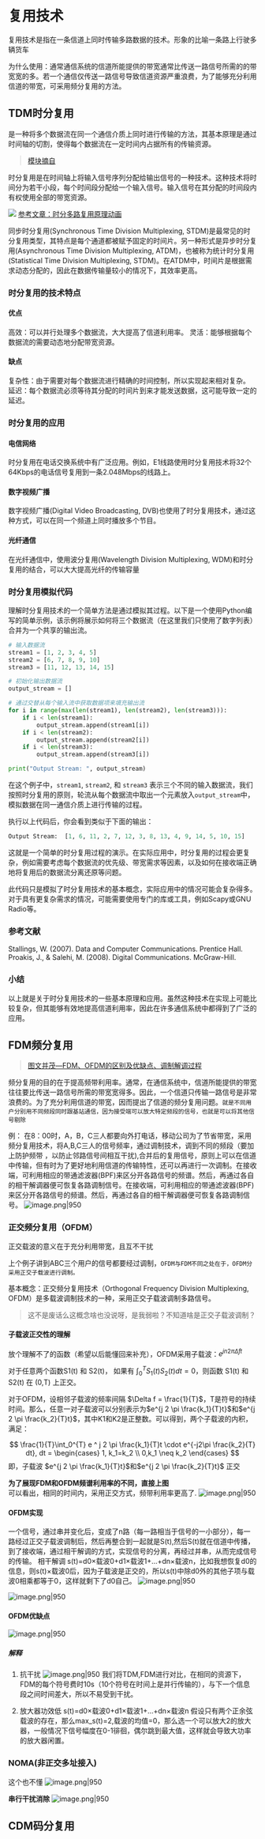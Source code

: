 # 复用技术

复用技术是指在一条信道上同时传输多路数据的技术。形象的比喻一条路上行驶多辆货车

为什么使用：通常通信系统的信道所能提供的带宽通常比传送一路信号所需的的带宽宽的多。若一个通信仅传送一路信号导致信道资源严重浪费，为了能够充分利用信道的带宽，可采用频分复用的方法。
## TDM时分复用

是一种将多个数据流在同一个通信介质上同时进行传输的方法，其基本原理是通过时间轴的切割，使得每个数据流在一定时间内占据所有的传输资源。

> [模块摘自](https://blog.csdn.net/Dontla/article/details/134415529)

时分复用是在时间轴上将输入信号序列分配给输出信号的一种技术。这种技术将时间分为若干小段，每个时间段分配给一个输入信号。输入信号在其分配的时间段内有权使用全部的带宽资源。

![](https://img-life.oss-cn-beijing.aliyuncs.com/doc/202403082331223.gif)
[参考文章：时分多路复用原理动画](https://www.bilibili.com/video/BV1534y1m7G1)


同步时分复用(Synchronous Time Division Multiplexing, STDM)是最常见的时分复用类型，其特点是每个通道都被赋予固定的时间片。另一种形式是异步时分复用(Asynchronous Time Division Multiplexing, ATDM)，也被称为统计时分复用(Statistical Time Division Multiplexing, STDM)。在ATDM中，时间片是根据需求动态分配的，因此在数据传输量较小的情况下，其效率更高。

### 时分复用的技术特点

#### 优点
高效：可以并行处理多个数据流，大大提高了信道利用率。
灵活：能够根据每个数据流的需要动态地分配带宽资源。
#### 缺点
复杂性：由于需要对每个数据流进行精确的时间控制，所以实现起来相对复杂。
延迟：每个数据流必须等待其分配的时间片到来才能发送数据，这可能导致一定的延迟。

### 时分复用的应用
#### 电信网络
时分复用在电话交换系统中有广泛应用。例如，E1线路使用时分复用技术将32个64Kbps的电话信号复用到一条2.048Mbps的线路上。

#### 数字视频广播
数字视频广播(Digital Video Broadcasting, DVB)也使用了时分复用技术，通过这种方式，可以在同一个频道上同时播放多个节目。

#### 光纤通信
在光纤通信中，使用波分复用(Wavelength Division Multiplexing, WDM)和时分复用的结合，可以大大提高光纤的传输容量

### 时分复用模拟代码

理解时分复用技术的一个简单方法是通过模拟其过程。以下是一个使用Python编写的简单示例，该示例将展示如何将三个数据流（在这里我们只使用了数字列表）合并为一个共享的输出流。

```python
# 输入数据流
stream1 = [1, 2, 3, 4, 5]
stream2 = [6, 7, 8, 9, 10]
stream3 = [11, 12, 13, 14, 15]

# 初始化输出数据流
output_stream = []

# 通过交替从每个输入流中获取数据项来填充输出流
for i in range(max(len(stream1), len(stream2), len(stream3))):
    if i < len(stream1):
        output_stream.append(stream1[i])
    if i < len(stream2):
        output_stream.append(stream2[i])
    if i < len(stream3):
        output_stream.append(stream3[i])

print("Output Stream: ", output_stream)
```

在这个例子中，`stream1`, `stream2`, 和 `stream3` 表示三个不同的输入数据流，我们按照时分复用的原则，轮流从每个数据流中取出一个元素放入`output_stream`中，模拟数据在同一通信介质上进行传输的过程。

执行以上代码后，你会看到类似于下面的输出：
```python
Output Stream:  [1, 6, 11, 2, 7, 12, 3, 8, 13, 4, 9, 14, 5, 10, 15]
```
这就是一个简单的时分复用过程的演示。在实际应用中，时分复用的过程会更复杂，例如需要考虑每个数据流的优先级、带宽需求等因素，以及如何在接收端正确地将复用后的数据流分离还原等问题。

此代码只是模拟了时分复用技术的基本概念，实际应用中的情况可能会复杂得多。对于具有更复杂需求的情况，可能需要使用专门的库或工具，例如Scapy或GNU Radio等。

### 参考文献
Stallings, W. (2007). Data and Computer Communications. Prentice Hall.
Proakis, J., & Salehi, M. (2008). Digital Communications. McGraw-Hill.

### 小结
以上就是关于时分复用技术的一些基本原理和应用。虽然这种技术在实现上可能比较复杂，但其能够有效地提高信道利用率，因此在许多通信系统中都得到了广泛的应用。
## FDM频分复用

>[图文并茂—FDM、OFDM的区别及优缺点、调制解调过程](https://blog.csdn.net/m0_46204224/article/details/106100857)


频分复用的目的在于提高频带利用率。通常，在通信系统中，信道所能提供的带宽往往要比传送一路信号所需的带宽宽得多。因此，一个信道只传输一路信号是非常浪费的。为了充分利用信道的带宽，因而提出了信道的频分复用问题。`就是不同用户分别用不同频段同时跟基站通信，因为接受端可以放大特定频段的信号，也就是可以将其他信号剔除`

例：
在8：00时，A，B，C三人都要向外打电话，移动公司为了节省带宽，采用频分复用技术，将A,B,C三人的信号频率，通过调制技术，调到不同的频段（要加上防护频带 ，以防止邻路信号间相互干扰),合并后的复用信号，原则上可以在信道中传输，但有时为了更好地利用信道的传输特性，还可以再进行一次调制。在接收端，可利用相应的带通滤波器(BPF)来区分开各路信号的频谱。然后，再通过各自的相干解调器便可恢复各路调制信号。在接收端，可利用相应的带通滤波器(BPF)来区分开各路信号的频谱。然后，再通过各自的相干解调器便可恢复各路调制信号。
![image.png|950](https://img-life.oss-cn-beijing.aliyuncs.com/doc/202403090007664.png)

### 正交频分复用（OFDM）

正交载波的意义在于充分利用带宽，且互不干扰

上个例子讲到ABC三个用户的信号都要经过调制，`OFDM与FDM不同之处在于，OFDM分采用正交子载波进行调制。`

基本概念：正交频分复用技术（Orthogonal Frequency Division Multiplexing, OFDM）是多载波调制技术的一种，采用正交子载波调制多路信号。

> 这不是废话么这概念啥也没说呀，是我弱啦？不知道啥是正交子载波调制？

#### 子载波正交性的理解

放个理解不了的函数（希望以后能懂回来补充），OFDM采用子载波：$e^{j n 2 \pi \Delta f t}$

对于任意两个函数S1(t) 和 S2(t)， 如果有 $\int_{0}^{T} S_1(t) S_2(t)dt = 0$，则函数 S1(t) 和 S2(t) 在 (0,T) 上正交。

对于OFDM，设相邻子载波的频率间隔 $\Delta f = \frac{1}{T}$，T是符号的持续时间。那么，任意一对子载波可以分别表示为$e^{j 2 \pi \frac{k_1}{T}t}$和$e^{j 2 \pi \frac{k_2}{T}t}$，其中K1和K2是正整数。可以得到，两个子载波的内积，满足：

$$
\frac{1}{T}\int_0^{T} e ^ j 2 \pi \frac{k_1}{T}t \cdot e^{-j2\pi \frac{k_2}{T} dt}, dt = \begin{cases} 1, k_1=k_2 \\ 0,k_1 \neq k_2 \end{cases}
$$
即，子载波 $e^{j 2 \pi \frac{k_1}{T}t}$和$e^{j 2 \pi \frac{k_2}{T}t}$ 正交

**为了展现FDM和OFDM频谱利用率的不同，直接上图**  
可以看出，相同的时间内，采用正交方式，频带利用率更高了.
![image.png|950](https://img-life.oss-cn-beijing.aliyuncs.com/doc/202403090052773.png)

#### OFDM实现
一个信号，通过串并变化后，变成了n路（每一路相当于信号的一小部分），每一路经过正交子载波调制后，然后再整合到一起就是S(t),然后S(t)就在信道中传播，到了接收端，通过相干解调的方式，实现信号的分离，再经过并串，从而完成信号的传输。
相干解调
s(t)=d0×载波0+d1×载波1+…+dn×载波n，比如我想恢复d0的信息，则s(t)×载波0后，因为子载波是正交的，所以s(t)中除d0外的其他子项与载波0相乘都等于0，这样就剩下了d0自己。
![image.png|950](https://img-life.oss-cn-beijing.aliyuncs.com/doc/202403090052447.png)

![image.png|950](https://img-life.oss-cn-beijing.aliyuncs.com/doc/202403090053407.png)

#### OFDM优缺点
![image.png|950](https://img-life.oss-cn-beijing.aliyuncs.com/doc/202403090055027.png)

##### 解释
1. 抗干扰
	![image.png|950](https://img-life.oss-cn-beijing.aliyuncs.com/doc/202403090055283.png)
	我们将TDM,FDM进行对比，在相同的资源下，FDM的每个符号费时10s（10个符号在时间上是并行传输的），与下一个信息段之间时间差大，所以不易受到干扰。

2. 放大器功效低
	s(t)=d0×载波0+d1×载波1+…+dn×载波n
	假设只有两个正余弦载波的存在，那么max_s(t)=2,载波的均值=0，那么选一个可以放大2的放大器，一般情况下信号幅度在0-1徘徊，偶尔跳到最大值，这样就会导致大功率的放大器闲置。

### NOMA(非正交多址接入)
这个也不懂
![image.png|950](https://img-life.oss-cn-beijing.aliyuncs.com/doc/202403090056869.png)

**串行干扰消除**
![image.png|950](https://img-life.oss-cn-beijing.aliyuncs.com/doc/202403090056255.png)

## CDM码分复用

